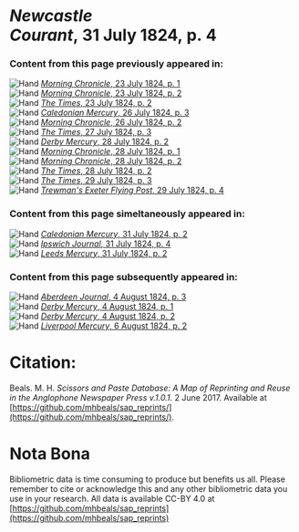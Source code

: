 # *Newcastle Courant*, 31 July 1824, p. 4  
  
### Content from this page previously appeared in:  
![Hand](http://scissorsandpaste.net/wp-content/uploads/2017/06/smallhandpointer.png) [*Morning Chronicle*, 23 July 1824, p. 1](https://mhbeals.github.io/sap_html/Morning-Chronicle/Morning-Chronicle-23-July-1824-p-1)  
![Hand](http://scissorsandpaste.net/wp-content/uploads/2017/06/smallhandpointer.png) [*Morning Chronicle*, 23 July 1824, p. 2](https://mhbeals.github.io/sap_html/Morning-Chronicle/Morning-Chronicle-23-July-1824-p-2)  
![Hand](http://scissorsandpaste.net/wp-content/uploads/2017/06/smallhandpointer.png) [*The Times*, 23 July 1824, p. 2](https://mhbeals.github.io/sap_html/The-Times/The-Times-23-July-1824-p-2)  
![Hand](http://scissorsandpaste.net/wp-content/uploads/2017/06/smallhandpointer.png) [*Caledonian Mercury*, 26 July 1824, p. 3](https://mhbeals.github.io/sap_html/Caledonian-Mercury/Caledonian-Mercury-26-July-1824-p-3)  
![Hand](http://scissorsandpaste.net/wp-content/uploads/2017/06/smallhandpointer.png) [*Morning Chronicle*, 26 July 1824, p. 2](https://mhbeals.github.io/sap_html/Morning-Chronicle/Morning-Chronicle-26-July-1824-p-2)  
![Hand](http://scissorsandpaste.net/wp-content/uploads/2017/06/smallhandpointer.png) [*The Times*, 27 July 1824, p. 3](https://mhbeals.github.io/sap_html/The-Times/The-Times-27-July-1824-p-3)  
![Hand](http://scissorsandpaste.net/wp-content/uploads/2017/06/smallhandpointer.png) [*Derby Mercury*, 28 July 1824, p. 2](https://mhbeals.github.io/sap_html/Derby-Mercury/Derby-Mercury-28-July-1824-p-2)  
![Hand](http://scissorsandpaste.net/wp-content/uploads/2017/06/smallhandpointer.png) [*Morning Chronicle*, 28 July 1824, p. 1](https://mhbeals.github.io/sap_html/Morning-Chronicle/Morning-Chronicle-28-July-1824-p-1)  
![Hand](http://scissorsandpaste.net/wp-content/uploads/2017/06/smallhandpointer.png) [*Morning Chronicle*, 28 July 1824, p. 2](https://mhbeals.github.io/sap_html/Morning-Chronicle/Morning-Chronicle-28-July-1824-p-2)  
![Hand](http://scissorsandpaste.net/wp-content/uploads/2017/06/smallhandpointer.png) [*The Times*, 28 July 1824, p. 2](https://mhbeals.github.io/sap_html/The-Times/The-Times-28-July-1824-p-2)  
![Hand](http://scissorsandpaste.net/wp-content/uploads/2017/06/smallhandpointer.png) [*The Times*, 29 July 1824, p. 3](https://mhbeals.github.io/sap_html/The-Times/The-Times-29-July-1824-p-3)  
![Hand](http://scissorsandpaste.net/wp-content/uploads/2017/06/smallhandpointer.png) [*Trewman's Exeter Flying Post*, 29 July 1824, p. 4](https://mhbeals.github.io/sap_html/Trewman's-Exeter-Flying-Post/Trewman's-Exeter-Flying-Post-29-July-1824-p-4)  
  
### Content from this page simeltaneously appeared in:  
![Hand](http://scissorsandpaste.net/wp-content/uploads/2017/06/smallhandpointer.png) [*Caledonian Mercury*, 31 July 1824, p. 2](https://mhbeals.github.io/sap_html/Caledonian-Mercury/Caledonian-Mercury-31-July-1824-p-2)  
![Hand](http://scissorsandpaste.net/wp-content/uploads/2017/06/smallhandpointer.png) [*Ipswich Journal*, 31 July 1824, p. 4](https://mhbeals.github.io/sap_html/Ipswich-Journal/Ipswich-Journal-31-July-1824-p-4)  
![Hand](http://scissorsandpaste.net/wp-content/uploads/2017/06/smallhandpointer.png) [*Leeds Mercury*, 31 July 1824, p. 2](https://mhbeals.github.io/sap_html/Leeds-Mercury/Leeds-Mercury-31-July-1824-p-2)  
  
### Content from this page subsequently appeared in:  
![Hand](http://scissorsandpaste.net/wp-content/uploads/2017/06/smallhandpointer.png) [*Aberdeen Journal*, 4 August 1824, p. 3](https://mhbeals.github.io/sap_html/Aberdeen-Journal/Aberdeen-Journal-4-August-1824-p-3)  
![Hand](http://scissorsandpaste.net/wp-content/uploads/2017/06/smallhandpointer.png) [*Derby Mercury*, 4 August 1824, p. 1](https://mhbeals.github.io/sap_html/Derby-Mercury/Derby-Mercury-4-August-1824-p-1)  
![Hand](http://scissorsandpaste.net/wp-content/uploads/2017/06/smallhandpointer.png) [*Derby Mercury*, 4 August 1824, p. 2](https://mhbeals.github.io/sap_html/Derby-Mercury/Derby-Mercury-4-August-1824-p-2)  
![Hand](http://scissorsandpaste.net/wp-content/uploads/2017/06/smallhandpointer.png) [*Liverpool Mercury*, 6 August 1824, p. 2](https://mhbeals.github.io/sap_html/Liverpool-Mercury/Liverpool-Mercury-6-August-1824-p-2)  


# Citation: 

Beals. M. H. *Scissors and Paste Database: A Map of Reprinting and Reuse in the Anglophone Newspaper Press v.1.0.1.* 2 June 2017. Available at [https://github.com/mhbeals/sap_reprints/](https://github.com/mhbeals/sap_reprints/). 

# Nota Bona

Bibliometric data is time consuming to produce but benefits us all. Please remember to cite or acknowledge this and any other bibliometric data you use in your research. All data is available CC-BY 4.0 at [https://github.com/mhbeals/sap_reprints](https://github.com/mhbeals/sap_reprints)